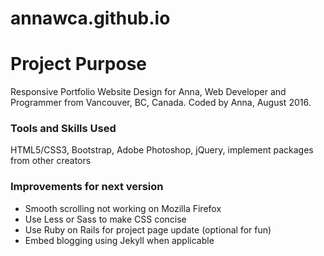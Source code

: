# annawca.github.io

Project Purpose
=======
Responsive Portfolio Website Design for Anna, Web Developer and Programmer from Vancouver, BC, Canada. Coded by Anna, August 2016.

### Tools and Skills Used
HTML5/CSS3, Bootstrap, Adobe Photoshop, jQuery, implement packages from other creators

### Improvements for next version
* Smooth scrolling not working on Mozilla Firefox
* Use Less or Sass to make CSS concise
* Use Ruby on Rails for project page update (optional for fun)
* Embed blogging using Jekyll when applicable
